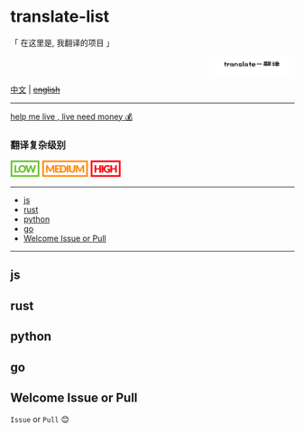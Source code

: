 # translate-list

「 在这里是, 我翻译的项目 」

<p align='right'><img style="width:30%;" src='./translate.PNG' alt='translate list'></p>

[中文](./readme.md) | ~~[english](./readme.en.md)~~

---

[help me live , live need money 💰](https://github.com/chinanf-boy/live-need-money)

### 翻译复杂级别

![low.svg](low.svg)
![medium.svg](medium.svg)
![high.svg](high.svg)


---

<!-- START doctoc generated TOC please keep comment here to allow auto update -->
<!-- DON'T EDIT THIS SECTION, INSTEAD RE-RUN doctoc TO UPDATE -->


- [js](#js)
- [rust](#rust)
- [python](#python)
- [go](#go)
- [Welcome Issue or Pull](#welcome-issue-or-pull)

<!-- END doctoc generated TOC please keep comment here to allow auto update -->

---

## js

## rust

## python

## go

## Welcome Issue or Pull

`Issue` or `Pull` 😊